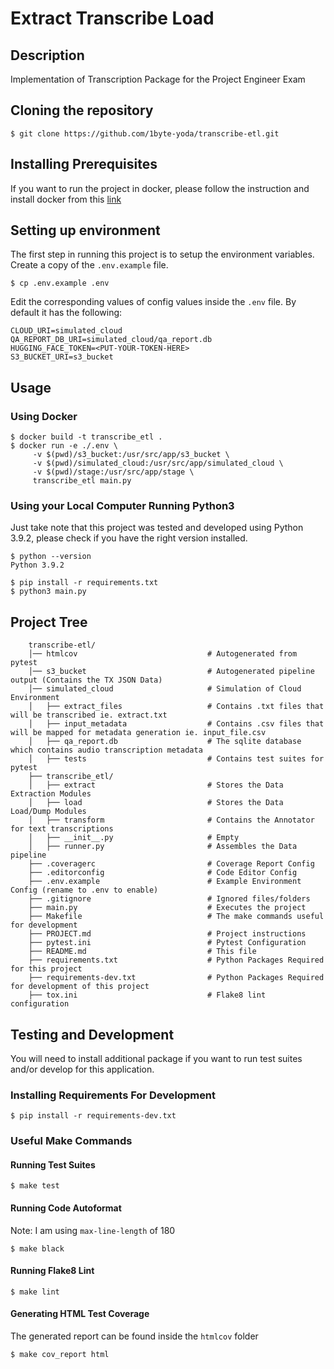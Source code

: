 # Extract Transcribe Load



[//]: # ([![Build Status][build-status-shield]][build-status-url])

[//]: # ([![codecov][code-cov-shield]][code-cov-url])

[//]: # ([![codestyle][code-style]][code-style-url])

## Description
Implementation of Transcription Package for the Project Engineer Exam

## Cloning the repository
```
$ git clone https://github.com/1byte-yoda/transcribe-etl.git
```

## Installing Prerequisites
If you want to run the project in docker, please follow the instruction and install docker from this [link](https://docs.docker.com/get-docker/)

## Setting up environment
The first step in running this project is to setup the environment variables.
Create a copy of the `.env.example` file.
```
$ cp .env.example .env
```

Edit the corresponding values of config values inside the `.env` file.
By default it has the following:
```
CLOUD_URI=simulated_cloud
QA_REPORT_DB_URI=simulated_cloud/qa_report.db
HUGGING_FACE_TOKEN=<PUT-YOUR-TOKEN-HERE>
S3_BUCKET_URI=s3_bucket
```


## Usage

### Using Docker

```
$ docker build -t transcribe_etl .
$ docker run -e ./.env \
     -v $(pwd)/s3_bucket:/usr/src/app/s3_bucket \
     -v $(pwd)/simulated_cloud:/usr/src/app/simulated_cloud \
     -v $(pwd)/stage:/usr/src/app/stage \
     transcribe_etl main.py
```

### Using your Local Computer Running Python3
Just take note that this project was tested and developed using Python 3.9.2, please check if you have the right version installed.
```
$ python --version
Python 3.9.2
```

```
$ pip install -r requirements.txt
$ python3 main.py
```

## Project Tree
```
    transcribe-etl/
    │── htmlcov                             # Autogenerated from pytest 
    │── s3_bucket                           # Autogenerated pipeline output (Contains the TX JSON Data)
    │── simulated_cloud                     # Simulation of Cloud Environment
    │   ├── extract_files                   # Contains .txt files that will be transcribed ie. extract.txt
    │   ├── input_metadata                  # Contains .csv files that will be mapped for metadata generation ie. input_file.csv
    │   ├── qa_report.db                    # The sqlite database which contains audio transcription metadata 
    │   ├── tests                           # Contains test suites for pytest
    ├── transcribe_etl/
    │   ├── extract                         # Stores the Data Extraction Modules
    │   ├── load                            # Stores the Data Load/Dump Modules
    │   ├── transform                       # Contains the Annotator for text transcriptions
    │   ├── __init__.py                     # Empty
    │   ├── runner.py                       # Assembles the Data pipeline
    ├── .coveragerc                         # Coverage Report Config
    ├── .editorconfig                       # Code Editor Config
    ├── .env.example                        # Example Environment Config (rename to .env to enable)
    ├── .gitignore                          # Ignored files/folders
    ├── main.py                             # Executes the project
    ├── Makefile                            # The make commands useful for development
    ├── PROJECT.md                          # Project instructions
    ├── pytest.ini                          # Pytest Configuration
    ├── README.md                           # This file
    ├── requirements.txt                    # Python Packages Required for this project
    ├── requirements-dev.txt                # Python Packages Required for development of this project
    ├── tox.ini                             # Flake8 lint configuration
```

## Testing and Development
You will need to install additional package if you want to run test suites and/or develop
for this application.

### Installing Requirements For Development
```
$ pip install -r requirements-dev.txt
```

### Useful Make Commands

#### Running Test Suites
```
$ make test 
```

#### Running Code Autoformat
Note: I am using `max-line-length` of 180
```
$ make black
```

#### Running Flake8 Lint
```
$ make lint
```

#### Generating HTML Test Coverage
The generated report can be found inside the `htmlcov` folder
```
$ make cov_report html
```

[build-status-shield]: https://travis-ci.com/1byte-yoda/ports-automation.svg?branch=main
[build-status-url]: https://travis-ci.com/1byte-yoda/transcribe-etl
[code-cov-shield]: https://codecov.io/gh/1byte-yoda/transcribe-etl
[code-cov-url]: https://codecov.io/gh/1byte-yoda/transcribe-etl
[code-style]: https://img.shields.io/badge/codestyle-flake8-28df99
[code-style-url]: https://github.com/1byte-yoda/transcribe-etl